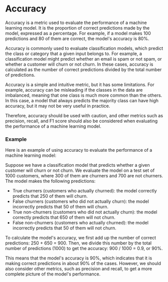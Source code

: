 # Accuracy

Accuracy is a metric used to evaluate the performance of a machine learning model. It is the proportion of correct predictions made by the model, expressed as a percentage. For example, if a model makes 100 predictions and 80 of them are correct, the model's accuracy is 80%.

Accuracy is commonly used to evaluate classification models, which predict the class or category that a given input belongs to. For example, a classification model might predict whether an email is spam or not spam, or whether a customer will churn or not churn. In these cases, accuracy is calculated as the number of correct predictions divided by the total number of predictions.

Accuracy is a simple and intuitive metric, but it has some limitations. For example, accuracy can be misleading if the classes in the data are imbalanced, meaning that one class is much more common than the others. In this case, a model that always predicts the majority class can have high accuracy, but it may not be very useful in practice.

Therefore, accuracy should be used with caution, and other metrics such as precision, recall, and F1 score should also be considered when evaluating the performance of a machine learning model.

### Example

Here is an example of using accuracy to evaluate the performance of a machine learning model:

Suppose we have a classification model that predicts whether a given customer will churn or not churn. We evaluate the model on a test set of 1000 customers, where 300 of them are churners and 700 are not churners. The model makes the following predictions:

* True churners (customers who actually churned): the model correctly predicts that 250 of them will churn.
* False churners (customers who did not actually churn): the model incorrectly predicts that 50 of them will churn.
* True non-churners (customers who did not actually churn): the model correctly predicts that 650 of them will not churn.
* False non-churners (customers who actually churned): the model incorrectly predicts that 50 of them will not churn.

To calculate the model's accuracy, we first add up the number of correct predictions: 250 + 650 = 900. Then, we divide this number by the total number of predictions (1000) to get the accuracy: 900 / 1000 = 0.9, or 90%.

This means that the model's accuracy is 90%, which indicates that it is making correct predictions in about 90% of the cases. However, we should also consider other metrics, such as precision and recall, to get a more complete picture of the model's performance.
